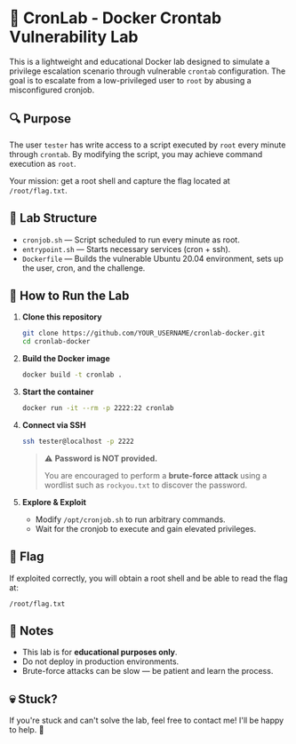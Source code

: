 # 🐧 CronLab - Docker Crontab Vulnerability Lab

This is a lightweight and educational Docker lab designed to simulate a privilege escalation scenario through vulnerable `crontab` configuration. The goal is to escalate from a low-privileged user to `root` by abusing a misconfigured cronjob.

## 🔍 Purpose

The user `tester` has write access to a script executed by `root` every minute through `crontab`. By modifying the script, you may achieve command execution as `root`.

Your mission: get a root shell and capture the flag located at `/root/flag.txt`.


## 📁 Lab Structure

- `cronjob.sh` — Script scheduled to run every minute as root.
- `entrypoint.sh` — Starts necessary services (cron + ssh).
- `Dockerfile` — Builds the vulnerable Ubuntu 20.04 environment, sets up the user, cron, and the challenge.


## 🚀 How to Run the Lab

1. **Clone this repository**
   ```bash
   git clone https://github.com/YOUR_USERNAME/cronlab-docker.git
   cd cronlab-docker
   ```

2. **Build the Docker image**
   ```bash
   docker build -t cronlab .
   ```

3. **Start the container**
   ```bash
   docker run -it --rm -p 2222:22 cronlab
   ```

4. **Connect via SSH**
   ```bash
   ssh tester@localhost -p 2222
   ```

   > ⚠️ **Password is NOT provided.**
   >
   > You are encouraged to perform a **brute-force attack** using a wordlist such as `rockyou.txt` to discover the password.

5. **Explore & Exploit**
   - Modify `/opt/cronjob.sh` to run arbitrary commands.
   - Wait for the cronjob to execute and gain elevated privileges.


## 🏁 Flag

If exploited correctly, you will obtain a root shell and be able to read the flag at:

```
/root/flag.txt
```


## 📌 Notes

- This lab is for **educational purposes only**.
- Do not deploy in production environments.
- Brute-force attacks can be slow — be patient and learn the process.

## 💀 Stuck?

If you're stuck and can't solve the lab, feel free to contact me! I'll be happy to help. 💬

